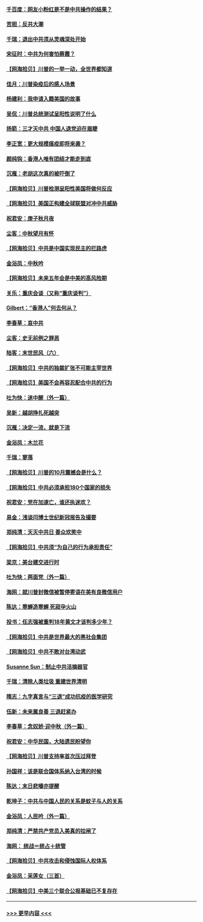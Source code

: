 #### [千百度：网友小粉红是不是中共操作的结果？](../pages/nsc993/n12461025.md?t=10082051) 
#### [苦胆：反共大潮](../pages/nsc993/n12459469.md?t=10082051) 
#### [千瑞：退出中共须从灵魂深处开始](../pages/nsc993/n12459437.md?t=10082051) 
#### [宋征时：中共为何害怕蔡霞？](../pages/nsc993/n12459097.md?t=10082051) 
#### [【网海拾贝】川普的一举一动，全世界都知道](../pages/nsc993/n12458825.md?t=10082051) 
#### [佳月：川普染疫后的感人场景](../pages/nsc993/n12456994.md?t=10082051) 
#### [杨建利：我申请入籍美国的故事](../pages/nsc993/n12455635.md?t=10082051) 
#### [吴侃：川普总统测试呈阳性说明了什么](../pages/nsc993/n12451869.md?t=10082051) 
#### [扬箭：三才灭中共 中国人退党迫在眉睫](../pages/nsc993/n12451842.md?t=10082051) 
#### [李正宽：更大规模瘟疫即将来袭？](../pages/nsc993/n12451455.md?t=10082051) 
#### [颜纯钩：香港人唯有团结才能走到底](../pages/nsc993/n12450870.md?t=10082051) 
#### [沉雁：老胡这次真的被吓倒了](../pages/nsc993/n12449796.md?t=10082051) 
#### [【网海拾贝】川普检测呈阳性美国将做何反应](../pages/nsc993/n12449042.md?t=10082051) 
#### [【网海拾贝】美国正构建全球联盟对冲中共威胁](../pages/nsc993/n12446580.md?t=10082051) 
#### [祝君安：庚子秋月夜](../pages/nsc993/n12445870.md?t=10082051) 
#### [尘客：中秋望月有怀](../pages/nsc993/n12444632.md?t=10082051) 
#### [【网海拾贝】中共是中国实现民主的拦路虎](../pages/nsc993/n12443573.md?t=10082051) 
#### [金浴凤：中秋吟](../pages/nsc993/n12441773.md?t=10082051) 
#### [【网海拾贝】未来五年会是中美的高风险期](../pages/nsc993/n12440760.md?t=10082051) 
#### [关乐：重庆会谈（又称“重庆谈判”）](../pages/nsc993/n12437525.md?t=10082051) 
#### [Gilbert：“香港人”何去何从？](../pages/nsc993/n12435894.md?t=10082051) 
#### [李春草：哀中共](../pages/nsc993/n12435874.md?t=10082051) 
#### [尘客：史无前例之罪恶](../pages/nsc993/n12435762.md?t=10082051) 
#### [陆客：末世民风（六）](../pages/nsc993/n12435354.md?t=10082051) 
#### [【网海拾贝】中共的独裁扩张不可能主宰世界](../pages/nsc993/n12435151.md?t=10082051) 
#### [【网海拾贝】美国不会再容忍配合中共的行为](../pages/nsc993/n12433808.md?t=10082051) 
#### [吐为快：迷中醒（外一篇）](../pages/nsc993/n12433585.md?t=10082051) 
#### [吴新：越胡挣扎死越突](../pages/nsc993/n12433562.md?t=10082051) 
#### [沉雁：决定一流，就是下流](../pages/nsc993/n12432128.md?t=10082051) 
#### [金浴凤：木兰花](../pages/nsc993/n12432124.md?t=10082051) 
#### [千瑞：寥落](../pages/nsc993/n12432071.md?t=10082051) 
#### [【网海拾贝】川普的10月震撼会是什么？](../pages/nsc993/n12431624.md?t=10082051) 
#### [【网海拾贝】中共必须承担180个国家的损失](../pages/nsc993/n12428893.md?t=10082051) 
#### [祝君安：党在加速亡，谁还执迷欢？](../pages/nsc993/n12428652.md?t=10082051) 
#### [易金：浅谈闫博士世纪新冠报告及撮要](../pages/nsc993/n12426822.md?t=10082051) 
#### [郑纯清：天灭中共日 善众欢笑中](../pages/nsc993/n12426784.md?t=10082051) 
#### [【网海拾贝】中共须“为自己的行为承担责任”](../pages/nsc993/n12426067.md?t=10082051) 
#### [梁京：美台建交进行时](../pages/nsc993/n12424066.md?t=10082051) 
#### [吐为快：两面党（外一篇）](../pages/nsc993/n12424043.md?t=10082051) 
#### [海网：就川普封微信被暂停寄语在美有良微信用户](../pages/nsc993/n12424021.md?t=10082051) 
#### [陈达：寒蝉造寒蝉 死寂孕火山](../pages/nsc993/n12423958.md?t=10082051) 
#### [投书：任志强被重判18年黄文才该判多少年？](../pages/nsc993/n12423672.md?t=10082051) 
#### [【网海拾贝】中共是世界最大的黑社会集团](../pages/nsc993/n12423543.md?t=10082051) 
#### [【网海拾贝】中共不敢对台湾动武](../pages/nsc993/n12421418.md?t=10082051) 
#### [Susanne Sun：制止中共活摘器官](../pages/nsc993/n12419654.md?t=10082051) 
#### [千瑞：清除人类垃圾 重建世界清明](../pages/nsc993/n12419414.md?t=10082051) 
#### [隋志：九字真言与“三退”成功抗疫的医学研究](../pages/nsc993/n12419248.md?t=10082051) 
#### [伍新：未来属良善 三退赶紧办](../pages/nsc993/n12418496.md?t=10082051) 
#### [李春草：念奴娇·迎中秋（外一篇）](../pages/nsc993/n12418465.md?t=10082051) 
#### [祝君安：中华民国，大陆遗民盼望你](../pages/nsc993/n12418089.md?t=10082051) 
#### [【网海拾贝】川普支持率首次压过拜登](../pages/nsc993/n12418050.md?t=10082051) 
#### [孙国祥：该是联合国体系纳入台湾的时候](../pages/nsc993/n12417369.md?t=10082051) 
#### [陈达：末日悲嚎亦提醒](../pages/nsc993/n12416736.md?t=10082051) 
#### [乾坤子：中共与中国人民的关系是蚊子与人的关系](../pages/nsc993/n12416632.md?t=10082051) 
#### [金浴凤：人民吟（外一篇）](../pages/nsc993/n12416567.md?t=10082051) 
#### [郑纯清：严禁共产党员入美真的拉闸了](../pages/nsc993/n12416550.md?t=10082051) 
#### [海网： 统战＝统占＋统管](../pages/nsc993/n12416404.md?t=10082051) 
#### [【网海拾贝】中共攻击和侵蚀国际人权体系](../pages/nsc993/n12416250.md?t=10082051) 
#### [金浴凤：采莲女（三首）](../pages/nsc993/n12415517.md?t=10082051) 
#### [【网海拾贝】中美三个联合公报基础已不复存在](../pages/nsc993/n12415054.md?t=10082051) 

----
#### [ >>> 更早内容 <<< ](../indexes/nsc993-earlier.md)
